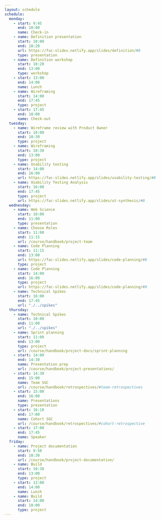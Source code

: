 ```yaml
---
layout: schedule
schedule:
  monday:
    - start: 9:45
      end: 10:00
      name: Check-in
    - name: Definition presentation
      start: 10:00
      end: 10:20
      url: https://fac-slides.netlify.app/slides/definition/#0
      type: presentation
    - name: Definition workshop
      start: 10:20
      end: 13:00
      type: workshop
    - start: 13:00
      end: 14:00
      name: Lunch
    - name: Wireframing
      start: 14:00
      end: 17:45
      type: project
    - start: 17:45
      end: 18:00
      name: Check-out
  tuesday:
    - name: Wireframe review with Product Owner
      start: 10:00
      end: 10:30
      type: project
    - name: Wireframing
      start: 10:30
      end: 13:00
      type: project
    - name: Usability testing
      start: 14:00
      end: 16:00
      url: https://fac-slides.netlify.app/slides/usability-testing/#0
    - name: Usability Testing Analysis
      start: 16:00
      end: 17:45
      type: project
      url: https://fac-slides.netlify.app/slides/ut-synthesis/#0
  wednesday:
    - name: Web Science
      start: 10:00
      end: 11:00
      type: presentation
    - name: Choose Roles
      start: 11:00
      end: 11:15
      url: /course/handbook/project-team
    - name: Code Planning
      start: 11:15
      end: 13:00
      url: https://fac-slides.netlify.app/slides/code-planning/#0
      type: project
    - name: Code Planning
      start: 14:00
      end: 16:00
      type: project
      url: https://fac-slides.netlify.app/slides/code-planning/#0
    - name: Technical Spikes
      start: 16:00
      end: 17:45
      url: "./../spikes"
  thursday:
    - name: Technical Spikes
      start: 10:00
      end: 11:00
      url: "./../spikes"
    - name: Sprint planning
      start: 11:00
      end: 13:00
      type: project
      url: /course/handbook/project-docs/sprint-planning
    - start: 14:00
      end: 14:30
      name: Presentation prep
      url: /course/handbook/project-presentations/
    - start: 14:30
      end: 15:00
      name: Team SGC
      url: /course/handbook/retrospectives/#team-retrospectives
    - start: 15:00
      end: 16:00
      name: Presentations
      type: presentation
    - start: 16:10
      end: 17:00
      name: Cohort SGC
      url: /course/handbook/retrospectives/#cohort-retrospective
    - start: 17:00
      end: 17:45
      name: Speaker
  friday:
    - name: Project documentation
      start: 9:50
      end: 10:30
      url: /course/handbook/project-documentation/
    - name: Build
      start: 10:30
      end: 13:00
      type: project
    - start: 13:00
      end: 14:00
      name: Lunch
    - name: Build
      start: 14:00
      end: 18:00
      type: project
---
```

